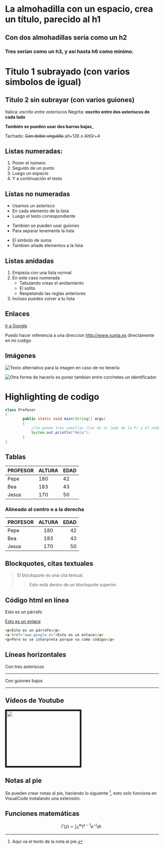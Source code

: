 # La almohadilla con un espacio, crea un título, parecido al h1
## Con dos almohadillas sería como un h2
### Tres serían como un h3, y así hasta h6 como minimo.

Titulo 1 subrayado (con varios simbolos de igual)
===============================================

Titulo 2 sin subrayar (con varios guiones)
----------------------------------------------

Italica: *escrito entre asteriscos*
Negrita: **escrito entre dos asteriscos de cada lado**

__También se pueden usar dos barras bajas___

Tachado: ~~Con doble virgulilla~~ alt+126 o AltGr+4

## Listas numeradas:
1. Poner el número
2. Seguido de un punto
3. Luego un espacio
4. Y a continuación el texto

## Listas no numeradas
* Usamos un asterisco
* En cada elemento de la lista
* Luego el texto correspondiente
- Tambien se pueden usar guiones
- Para separar levemente la lista
+ El simbolo de suma
+ Tambien añade elementos a la lista

## Listas anidadas
1. Empieza con una lista normal
2. En este caso numerada
    * Tabulando creas el anidamiento
    * El solito
    - Respetando las reglas anteriores
3. Incluso puedes volver a tu lista

## Enlaces
[Ir a Google](http://www.google.es)

Puedo hacer referencia a una direccion http://www.xunta.es directamente en mi codigo

## Imágenes
![Texto alternativo para la imagen en caso de no tenerla](https://orig00.deviantart.net/e183/f/2012/286/1/f/gatete_by_maesesag-d5hovyr.jpg)

![Otra forma de hacerlo es poner tambien entre corchetes un identificador][gatete]

[gatete]:https://orig00.deviantart.net/e183/f/2012/286/1/f/gatete_by_maesesag-d5hovyr.jpg

# Highlighting de codigo
```Java
class Profesor 
{
        public static void main(String[] args)
        {
            //Se ponen tres comillas (las de al lado de la P) y el nombre del lenguaje a utilizar. Otras tres comillas para finalizar el segmento de codigo.
            System.out.println("Hola");
        }
}
```

## Tablas
|PROFESOR    |ALTURA  |EDAD |
|------------|--------|-----|
|Pepe        |180     |42   |
|Bea         |183     |43   |
|Jesus       |170     |50   |

### Alineado al centro o a la derecha
|PROFESOR    |ALTURA  |EDAD |
|------------|:------:|----:|
|Pepe        |180     |42   |
|Bea         |183     |43   |
|Jesus       |170     |50   |

## Blockquotes, citas textuales
> El blockquote es una cita textual.
>> Esto está dentro de un blockquote superior

## Código html en línea
<p>Esto es un párrafo</p>
<a href="www.google.es">Esto es un enlace</a>

```html
<p>Esto es un párrafo</p>
<a href="www.google.es">Esto es un enlace</a>
<p>Pero no se interpreta porque va como código</p>
```

## Líneas horizontales
Con tres asteriscos
***
Con guiones bajos
___

## Vídeos de Youtube
<a href="https://www.youtube.com/watch?v=wxL4ElboiuA"><img src="https://img.youtube.com/vi/v=wxL4ElboiuA/0.jpg" width="240" height="180" border="5"></a>

## Notas al pie
Se pueden crear notas al pie, haciendo lo siguiente [^nota1], esto solo funciona en VisualCode instalando una extensión.

[^nota1]: Aquí va el texto de la nota al pie.

## Funciones matemáticas


$$
\Gamma(z) = \int_0^\infty t^{z-1}e^{-t}dt\,.
$$

